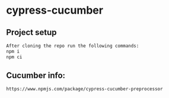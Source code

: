 # cypress-cucumber

## Project setup
```bash
After cloning the repo run the following commands:
npm i
npm ci
```

## Cucumber info: 
```bash
https://www.npmjs.com/package/cypress-cucumber-preprocessor
```
